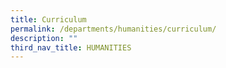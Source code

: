 ```yaml
---
title: Curriculum
permalink: /departments/humanities/curriculum/
description: ""
third_nav_title: HUMANITIES
---
```

